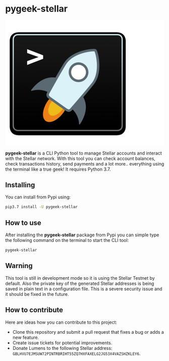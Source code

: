 # pygeek-stellar

![pygeek-stellar-logo](resources/pygeek-stellar-logo.png)

**pygeek-stellar** is a CLI Python tool to manage Stellar accounts and interact with the Stellar network. With this tool you can check account balances, check transactions history, send payments and a lot more.. everything using the terminal like a true geek! It requires Python 3.7.


## Installing

You can install from Pypi using: 

```bash
pip3.7 install -U pygeek-stellar
```

## How to use

After installing the **pygeek-stellar** package from Pypi you can simple type the following command on the terminal to start the CLI tool:

```bash
pygeek-stellar
```

## Warning

This tool is still in development mode so it is using the Stellar Testnet by default.
Also the private key of the generated Stellar addresses is being saved in plain text in a configuration file. This is a severe security issue and it should be fixed in the future.

## How to contribute
Here are ideas how you can contribute to this project:

- Clone this repository and submit a pull request that fixes a bug or adds a new feature.
- Create issue tickets for potential improvements.
- Donate Lumens to the following Stellar address: `GBLHVU7EJMSUW72PINTRBRIHT55ZQ7HXFAXELG2JG53X4VAZSHZKLEY6`.

